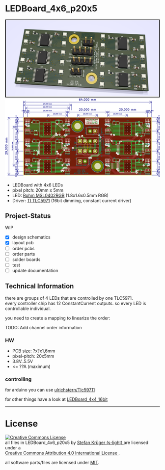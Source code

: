 <!--lint disable maximum-line-length-->
<!--lint disable list-item-spacing-->
<!--lint disable list-item-indent-->

# LEDBoard_4x6_p20x5

![LED-Board 3d rendering](./export/LEDBoard_4x6_p20x5.png)
![LED-Board 3d rendering](./export/LEDBoard_4x6_p20x5-brd__mod.svg)


- LEDBoard with 4x6 LEDs
- pixel pitch: 20mm x 5mm
- LED: [Rohm MSL0402RGB](https://www.rohm.com/datasheet/MSL0402RGBU) (1.8x1.6x0.5mm RGB)
- Driver: [TI TLC5971](http://www.ti.com/product/TLC5971) (16bit dimming, constant current driver)


## Project-Status
WIP
- [x] design schematics
- [x] layout pcb
- [ ] order pcbs
- [ ] order parts
- [ ] solder boards
- [ ] test
- [ ] update documentation

## Technical Information
there are groups of 4 LEDs that are controlled by one TLC5971.  
every controller chip has 12 ConstantCurrent outputs. so every LED is controllable individual.

you need to create a mapping to linearize the order:  

TODO: Add channel order information
<!--
| X/Y   | 0        | 1        | 2        | 3        |
| :---- | :------- | :------- | :------- | :------- |
| **0** | IC1 LED1 | IC1 LED2 | IC4 LED1 | IC4 LED2 |
| **1** | IC1 LED3 | IC1 LED4 | IC4 LED3 | IC4 LED4 |
| **2** | IC2 LED1 | IC2 LED2 | IC5 LED1 | IC5 LED2 |
| **3** | IC2 LED3 | IC2 LED4 | IC5 LED3 | IC5 LED4 |
| **4** | IC3 LED1 | IC3 LED2 | IC6 LED1 | IC6 LED2 |
| **5** | IC3 LED3 | IC3 LED4 | IC6 LED3 | IC6 LED4 |

example for c++ / arduino
```c++
const uint8_t channel_position_map[4][4] = {
    { 0,  1,  4,  5},
    { 2,  3,  6,  7},
    { 8,  9, 12, 13},
    {10, 11, 14, 15},
};
``` -->

### HW
- PCB size: ?x?x1,6mm
- pixel-pitch: 20x5mm
- 3.8V..5.5V
- <= ??A (maximum)

### controlling
for arduino you can use [ulrichstern/Tlc59711](https://github.com/ulrichstern/Tlc59711)

for other things have a look at [LEDBoard_4x4_16bit](https://github.com/s-light/LEDBoard_4x4_16bit#controlling)


---

# License
<!-- license info -->
<p>
<a rel="license" href="http://creativecommons.org/licenses/by/4.0/">
    <img alt="Creative Commons License" style="border-width:0"
        src="https://i.creativecommons.org/l/by/4.0/88x31.png" />
</a>
<br />
<span xmlns:dct="http://purl.org/dc/terms/" property="dct:title">
    all files in LEDBoard_4x6_p20x5
</span> by
<a xmlns:cc="http://creativecommons.org/ns#"
        href="https://github.com/s-light/LEDBoard_4x6_p20x5"
        property="cc:attributionName"
        rel="cc:attributionURL">
    Stefan Krüger (s-light)
</a>
are licensed under a<br/>
<a rel="license" href="http://creativecommons.org/licenses/by/4.0/">
    Creative Commons Attribution 4.0 International License
</a>.
</p>

all software parts/files are licensed under [MIT](LICENSE).


<!-- license info end -->
